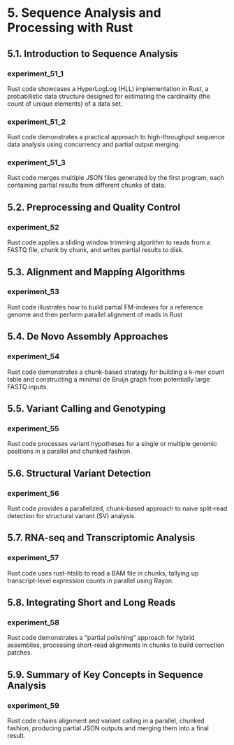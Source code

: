 # 5. Sequence Analysis and Processing with Rust

## 5.1. Introduction to Sequence Analysis

### experiment_51_1
Rust code showcases a HyperLogLog (HLL) implementation in Rust, a probabilistic data structure designed for estimating the cardinality (the count of unique elements) of a data set.

### experiment_51_2
Rust code demonstrates a practical approach to high-throughput sequence data analysis using concurrency and partial output merging.

### experiment_51_3
Rust code merges multiple JSON files generated by the first program, each containing partial results from different chunks of data. 

## 5.2. Preprocessing and Quality Control

### experiment_52
Rust code applies a sliding window trimming algorithm to reads from a FASTQ file, chunk by chunk, and writes partial results to disk.

## 5.3. Alignment and Mapping Algorithms

### experiment_53
Rust code illustrates how to build partial FM-indexes for a reference genome and then perform parallel alignment of reads in Rust

## 5.4. De Novo Assembly Approaches

### experiment_54
Rust code demonstrates a chunk-based strategy for building a k-mer count table and constructing a minimal de Bruijn graph from potentially large FASTQ inputs.

## 5.5. Variant Calling and Genotyping

### experiment_55
Rust code processes variant hypotheses for a single or multiple genomic positions in a parallel and chunked fashion. 
 
## 5.6. Structural Variant Detection

### experiment_56
Rust code provides a parallelized, chunk-based approach to naive split-read detection for structural variant (SV) analysis.

## 5.7. RNA-seq and Transcriptomic Analysis

### experiment_57
Rust code uses rust-htslib to read a BAM file in chunks, tallying up transcript-level expression counts in parallel using Rayon.

## 5.8. Integrating Short and Long Reads

### experiment_58
Rust code demonstrates a “partial polishing” approach for hybrid assemblies, processing short-read alignments in chunks to build correction patches.

## 5.9. Summary of Key Concepts in Sequence Analysis

### experiment_59
Rust code chains alignment and variant calling in a parallel, chunked fashion, producing partial JSON outputs and merging them into a final result.


